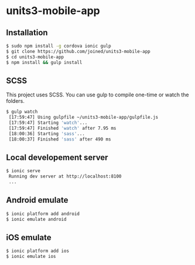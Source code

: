 units3-mobile-app
=====================

## Installation

```bash
$ sudo npm install -g cordova ionic gulp
$ git clone https://github.com/joined/units3-mobile-app
$ cd units3-mobile-app
$ npm install && gulp install
```

## SCSS

This project uses SCSS. You can use gulp to compile one-time or watch the folders.

```bash
$ gulp watch                                                                                                                     
 [17:59:47] Using gulpfile ~/units3-mobile-app/gulpfile.js
 [17:59:47] Starting 'watch'...
 [17:59:47] Finished 'watch' after 7.95 ms
 [18:00:36] Starting 'sass'...
 [18:00:37] Finished 'sass' after 490 ms
```

## Local developement server

```bash
$ ionic serve
 Running dev server at http://localhost:8100
 ...
```

## Android emulate

```bash
$ ionic platform add android
$ ionic emulate android
```

## iOS emulate

```bash
$ ionic platform add ios
$ ionic emulate ios
```